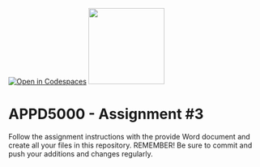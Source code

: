 [![Open in Codespaces](https://classroom.github.com/assets/launch-codespace-2972f46106e565e64193e422d61a12cf1da4916b45550586e14ef0a7c637dd04.svg)](https://classroom.github.com/open-in-codespaces?assignment_repo_id=16535203)
<img width="150px" src="https://w0244079.github.io/nscc/nscc-jpeg.jpg" >

# APPD5000 - Assignment #3

Follow the assignment instructions with the provide Word document and create all your files in this repository. REMEMBER! Be sure to commit and push your additions and changes regularly.

